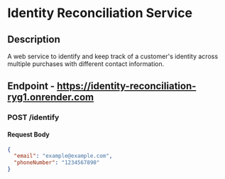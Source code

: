# Identity Reconciliation Service

## Description
A web service to identify and keep track of a customer's identity across multiple purchases with different contact information.

## Endpoint - https://identity-reconciliation-ryg1.onrender.com              
### POST /identify
#### Request Body
```json
{
  "email": "example@example.com",
  "phoneNumber": "1234567890"
}
